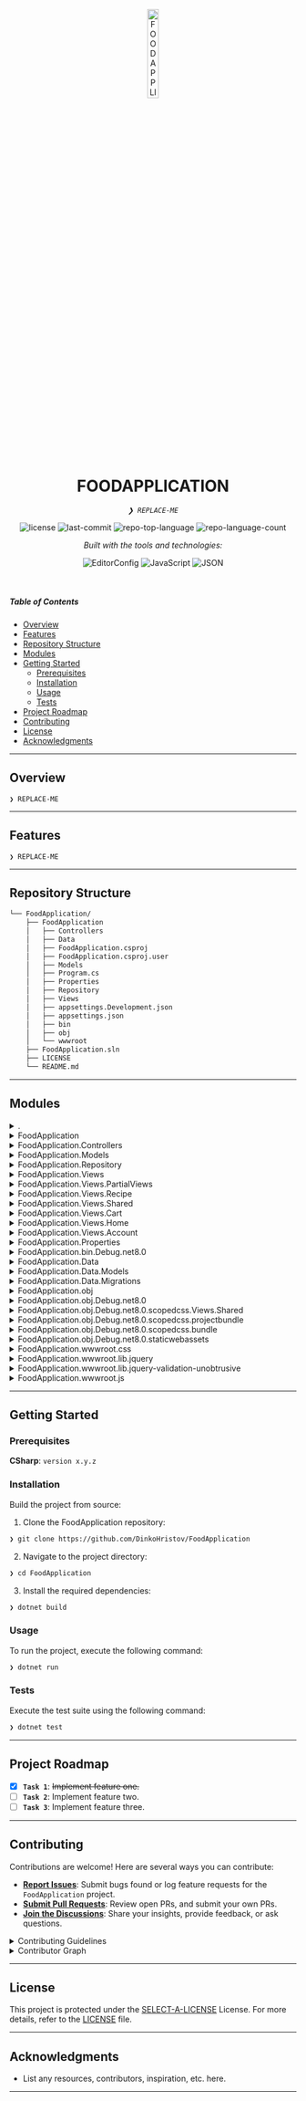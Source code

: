 <p align="center">
  <img src="https://img.icons8.com/?size=512&id=55494&format=png" width="20%" alt="FOODAPPLICATION-logo">
</p>
<p align="center">
    <h1 align="center">FOODAPPLICATION</h1>
</p>
<p align="center">
    <em><code>❯ REPLACE-ME</code></em>
</p>
<p align="center">
	<img src="https://img.shields.io/github/license/DinkoHristov/FoodApplication?style=flat&logo=opensourceinitiative&logoColor=white&color=0080ff" alt="license">
	<img src="https://img.shields.io/github/last-commit/DinkoHristov/FoodApplication?style=flat&logo=git&logoColor=white&color=0080ff" alt="last-commit">
	<img src="https://img.shields.io/github/languages/top/DinkoHristov/FoodApplication?style=flat&color=0080ff" alt="repo-top-language">
	<img src="https://img.shields.io/github/languages/count/DinkoHristov/FoodApplication?style=flat&color=0080ff" alt="repo-language-count">
</p>
<p align="center">
		<em>Built with the tools and technologies:</em>
</p>
<p align="center">
	<img src="https://img.shields.io/badge/EditorConfig-FEFEFE.svg?style=flat&logo=EditorConfig&logoColor=black" alt="EditorConfig">
	<img src="https://img.shields.io/badge/JavaScript-F7DF1E.svg?style=flat&logo=JavaScript&logoColor=black" alt="JavaScript">
	<img src="https://img.shields.io/badge/JSON-000000.svg?style=flat&logo=JSON&logoColor=white" alt="JSON">
</p>

<br>

#####  Table of Contents

- [ Overview](#-overview)
- [ Features](#-features)
- [ Repository Structure](#-repository-structure)
- [ Modules](#-modules)
- [ Getting Started](#-getting-started)
    - [ Prerequisites](#-prerequisites)
    - [ Installation](#-installation)
    - [ Usage](#-usage)
    - [ Tests](#-tests)
- [ Project Roadmap](#-project-roadmap)
- [ Contributing](#-contributing)
- [ License](#-license)
- [ Acknowledgments](#-acknowledgments)

---

##  Overview

<code>❯ REPLACE-ME</code>

---

##  Features

<code>❯ REPLACE-ME</code>

---

##  Repository Structure

```sh
└── FoodApplication/
    ├── FoodApplication
    │   ├── Controllers
    │   ├── Data
    │   ├── FoodApplication.csproj
    │   ├── FoodApplication.csproj.user
    │   ├── Models
    │   ├── Program.cs
    │   ├── Properties
    │   ├── Repository
    │   ├── Views
    │   ├── appsettings.Development.json
    │   ├── appsettings.json
    │   ├── bin
    │   ├── obj
    │   └── wwwroot
    ├── FoodApplication.sln
    ├── LICENSE
    └── README.md
```

---

##  Modules

<details closed><summary>.</summary>

| File | Summary |
| --- | --- |
| [FoodApplication.sln](https://github.com/DinkoHristov/FoodApplication/blob/main/FoodApplication.sln) | <code>❯ REPLACE-ME</code> |

</details>

<details closed><summary>FoodApplication</summary>

| File | Summary |
| --- | --- |
| [FoodApplication.csproj](https://github.com/DinkoHristov/FoodApplication/blob/main/FoodApplication/FoodApplication.csproj) | <code>❯ REPLACE-ME</code> |
| [FoodApplication.csproj.user](https://github.com/DinkoHristov/FoodApplication/blob/main/FoodApplication/FoodApplication.csproj.user) | <code>❯ REPLACE-ME</code> |
| [appsettings.Development.json](https://github.com/DinkoHristov/FoodApplication/blob/main/FoodApplication/appsettings.Development.json) | <code>❯ REPLACE-ME</code> |
| [appsettings.json](https://github.com/DinkoHristov/FoodApplication/blob/main/FoodApplication/appsettings.json) | <code>❯ REPLACE-ME</code> |
| [Program.cs](https://github.com/DinkoHristov/FoodApplication/blob/main/FoodApplication/Program.cs) | <code>❯ REPLACE-ME</code> |

</details>

<details closed><summary>FoodApplication.Controllers</summary>

| File | Summary |
| --- | --- |
| [HomeController.cs](https://github.com/DinkoHristov/FoodApplication/blob/main/FoodApplication/Controllers/HomeController.cs) | <code>❯ REPLACE-ME</code> |
| [CartController.cs](https://github.com/DinkoHristov/FoodApplication/blob/main/FoodApplication/Controllers/CartController.cs) | <code>❯ REPLACE-ME</code> |
| [AccountController.cs](https://github.com/DinkoHristov/FoodApplication/blob/main/FoodApplication/Controllers/AccountController.cs) | <code>❯ REPLACE-ME</code> |
| [RecipeController.cs](https://github.com/DinkoHristov/FoodApplication/blob/main/FoodApplication/Controllers/RecipeController.cs) | <code>❯ REPLACE-ME</code> |

</details>

<details closed><summary>FoodApplication.Models</summary>

| File | Summary |
| --- | --- |
| [ErrorViewModel.cs](https://github.com/DinkoHristov/FoodApplication/blob/main/FoodApplication/Models/ErrorViewModel.cs) | <code>❯ REPLACE-ME</code> |
| [OrderRecipeDetails.cs](https://github.com/DinkoHristov/FoodApplication/blob/main/FoodApplication/Models/OrderRecipeDetails.cs) | <code>❯ REPLACE-ME</code> |
| [Recipe.cs](https://github.com/DinkoHristov/FoodApplication/blob/main/FoodApplication/Models/Recipe.cs) | <code>❯ REPLACE-ME</code> |
| [LoginViewModel.cs](https://github.com/DinkoHristov/FoodApplication/blob/main/FoodApplication/Models/LoginViewModel.cs) | <code>❯ REPLACE-ME</code> |
| [RegisterViewModel.cs](https://github.com/DinkoHristov/FoodApplication/blob/main/FoodApplication/Models/RegisterViewModel.cs) | <code>❯ REPLACE-ME</code> |

</details>

<details closed><summary>FoodApplication.Repository</summary>

| File | Summary |
| --- | --- |
| [IData.cs](https://github.com/DinkoHristov/FoodApplication/blob/main/FoodApplication/Repository/IData.cs) | <code>❯ REPLACE-ME</code> |
| [Data.cs](https://github.com/DinkoHristov/FoodApplication/blob/main/FoodApplication/Repository/Data.cs) | <code>❯ REPLACE-ME</code> |

</details>

<details closed><summary>FoodApplication.Views</summary>

| File | Summary |
| --- | --- |
| [_ViewImports.cshtml](https://github.com/DinkoHristov/FoodApplication/blob/main/FoodApplication/Views/_ViewImports.cshtml) | <code>❯ REPLACE-ME</code> |
| [_ViewStart.cshtml](https://github.com/DinkoHristov/FoodApplication/blob/main/FoodApplication/Views/_ViewStart.cshtml) | <code>❯ REPLACE-ME</code> |

</details>

<details closed><summary>FoodApplication.Views.PartialViews</summary>

| File | Summary |
| --- | --- |
| [_SearchBar.cshtml](https://github.com/DinkoHristov/FoodApplication/blob/main/FoodApplication/Views/PartialViews/_SearchBar.cshtml) | <code>❯ REPLACE-ME</code> |
| [_SideMenu.cshtml](https://github.com/DinkoHristov/FoodApplication/blob/main/FoodApplication/Views/PartialViews/_SideMenu.cshtml) | <code>❯ REPLACE-ME</code> |

</details>

<details closed><summary>FoodApplication.Views.Recipe</summary>

| File | Summary |
| --- | --- |
| [Search.cshtml](https://github.com/DinkoHristov/FoodApplication/blob/main/FoodApplication/Views/Recipe/Search.cshtml) | <code>❯ REPLACE-ME</code> |
| [Order.cshtml](https://github.com/DinkoHristov/FoodApplication/blob/main/FoodApplication/Views/Recipe/Order.cshtml) | <code>❯ REPLACE-ME</code> |
| [_ShowOrder.cshtml](https://github.com/DinkoHristov/FoodApplication/blob/main/FoodApplication/Views/Recipe/_ShowOrder.cshtml) | <code>❯ REPLACE-ME</code> |
| [_RecipeCard.cshtml](https://github.com/DinkoHristov/FoodApplication/blob/main/FoodApplication/Views/Recipe/_RecipeCard.cshtml) | <code>❯ REPLACE-ME</code> |
| [Index.cshtml](https://github.com/DinkoHristov/FoodApplication/blob/main/FoodApplication/Views/Recipe/Index.cshtml) | <code>❯ REPLACE-ME</code> |

</details>

<details closed><summary>FoodApplication.Views.Shared</summary>

| File | Summary |
| --- | --- |
| [_ValidationScriptsPartial.cshtml](https://github.com/DinkoHristov/FoodApplication/blob/main/FoodApplication/Views/Shared/_ValidationScriptsPartial.cshtml) | <code>❯ REPLACE-ME</code> |
| [Error.cshtml](https://github.com/DinkoHristov/FoodApplication/blob/main/FoodApplication/Views/Shared/Error.cshtml) | <code>❯ REPLACE-ME</code> |
| [_Layout.cshtml](https://github.com/DinkoHristov/FoodApplication/blob/main/FoodApplication/Views/Shared/_Layout.cshtml) | <code>❯ REPLACE-ME</code> |
| [_Layout.cshtml.css](https://github.com/DinkoHristov/FoodApplication/blob/main/FoodApplication/Views/Shared/_Layout.cshtml.css) | <code>❯ REPLACE-ME</code> |

</details>

<details closed><summary>FoodApplication.Views.Cart</summary>

| File | Summary |
| --- | --- |
| [Index.cshtml](https://github.com/DinkoHristov/FoodApplication/blob/main/FoodApplication/Views/Cart/Index.cshtml) | <code>❯ REPLACE-ME</code> |
| [_CartList.cshtml](https://github.com/DinkoHristov/FoodApplication/blob/main/FoodApplication/Views/Cart/_CartList.cshtml) | <code>❯ REPLACE-ME</code> |

</details>

<details closed><summary>FoodApplication.Views.Home</summary>

| File | Summary |
| --- | --- |
| [Privacy.cshtml](https://github.com/DinkoHristov/FoodApplication/blob/main/FoodApplication/Views/Home/Privacy.cshtml) | <code>❯ REPLACE-ME</code> |
| [Index.cshtml](https://github.com/DinkoHristov/FoodApplication/blob/main/FoodApplication/Views/Home/Index.cshtml) | <code>❯ REPLACE-ME</code> |

</details>

<details closed><summary>FoodApplication.Views.Account</summary>

| File | Summary |
| --- | --- |
| [Login.cshtml](https://github.com/DinkoHristov/FoodApplication/blob/main/FoodApplication/Views/Account/Login.cshtml) | <code>❯ REPLACE-ME</code> |
| [Register.cshtml](https://github.com/DinkoHristov/FoodApplication/blob/main/FoodApplication/Views/Account/Register.cshtml) | <code>❯ REPLACE-ME</code> |

</details>

<details closed><summary>FoodApplication.Properties</summary>

| File | Summary |
| --- | --- |
| [launchSettings.json](https://github.com/DinkoHristov/FoodApplication/blob/main/FoodApplication/Properties/launchSettings.json) | <code>❯ REPLACE-ME</code> |

</details>

<details closed><summary>FoodApplication.bin.Debug.net8.0</summary>

| File | Summary |
| --- | --- |
| [FoodApplication.staticwebassets.runtime.json](https://github.com/DinkoHristov/FoodApplication/blob/main/FoodApplication/bin/Debug/net8.0/FoodApplication.staticwebassets.runtime.json) | <code>❯ REPLACE-ME</code> |
| [FoodApplication.runtimeconfig.json](https://github.com/DinkoHristov/FoodApplication/blob/main/FoodApplication/bin/Debug/net8.0/FoodApplication.runtimeconfig.json) | <code>❯ REPLACE-ME</code> |
| [FoodApplication.pdb](https://github.com/DinkoHristov/FoodApplication/blob/main/FoodApplication/bin/Debug/net8.0/FoodApplication.pdb) | <code>❯ REPLACE-ME</code> |
| [appsettings.Development.json](https://github.com/DinkoHristov/FoodApplication/blob/main/FoodApplication/bin/Debug/net8.0/appsettings.Development.json) | <code>❯ REPLACE-ME</code> |
| [appsettings.json](https://github.com/DinkoHristov/FoodApplication/blob/main/FoodApplication/bin/Debug/net8.0/appsettings.json) | <code>❯ REPLACE-ME</code> |
| [FoodApplication.deps.json](https://github.com/DinkoHristov/FoodApplication/blob/main/FoodApplication/bin/Debug/net8.0/FoodApplication.deps.json) | <code>❯ REPLACE-ME</code> |

</details>

<details closed><summary>FoodApplication.Data</summary>

| File | Summary |
| --- | --- |
| [FoodDbContext.cs](https://github.com/DinkoHristov/FoodApplication/blob/main/FoodApplication/Data/FoodDbContext.cs) | <code>❯ REPLACE-ME</code> |

</details>

<details closed><summary>FoodApplication.Data.Models</summary>

| File | Summary |
| --- | --- |
| [Order.cs](https://github.com/DinkoHristov/FoodApplication/blob/main/FoodApplication/Data/Models/Order.cs) | <code>❯ REPLACE-ME</code> |
| [Cart.cs](https://github.com/DinkoHristov/FoodApplication/blob/main/FoodApplication/Data/Models/Cart.cs) | <code>❯ REPLACE-ME</code> |
| [ApplicationUser.cs](https://github.com/DinkoHristov/FoodApplication/blob/main/FoodApplication/Data/Models/ApplicationUser.cs) | <code>❯ REPLACE-ME</code> |

</details>

<details closed><summary>FoodApplication.Data.Migrations</summary>

| File | Summary |
| --- | --- |
| [20241017084845_OrderModelAdded.Designer.cs](https://github.com/DinkoHristov/FoodApplication/blob/main/FoodApplication/Data/Migrations/20241017084845_OrderModelAdded.Designer.cs) | <code>❯ REPLACE-ME</code> |
| [20241017120530_CartModelAdded.cs](https://github.com/DinkoHristov/FoodApplication/blob/main/FoodApplication/Data/Migrations/20241017120530_CartModelAdded.cs) | <code>❯ REPLACE-ME</code> |
| [20241017123546_CartModelUpdateColumnsRequirements.Designer.cs](https://github.com/DinkoHristov/FoodApplication/blob/main/FoodApplication/Data/Migrations/20241017123546_CartModelUpdateColumnsRequirements.Designer.cs) | <code>❯ REPLACE-ME</code> |
| [20241016151620_ApplicationUserCreated.Designer.cs](https://github.com/DinkoHristov/FoodApplication/blob/main/FoodApplication/Data/Migrations/20241016151620_ApplicationUserCreated.Designer.cs) | <code>❯ REPLACE-ME</code> |
| [20241017084845_OrderModelAdded.cs](https://github.com/DinkoHristov/FoodApplication/blob/main/FoodApplication/Data/Migrations/20241017084845_OrderModelAdded.cs) | <code>❯ REPLACE-ME</code> |
| [20241017123546_CartModelUpdateColumnsRequirements.cs](https://github.com/DinkoHristov/FoodApplication/blob/main/FoodApplication/Data/Migrations/20241017123546_CartModelUpdateColumnsRequirements.cs) | <code>❯ REPLACE-ME</code> |
| [20241016151620_ApplicationUserCreated.cs](https://github.com/DinkoHristov/FoodApplication/blob/main/FoodApplication/Data/Migrations/20241016151620_ApplicationUserCreated.cs) | <code>❯ REPLACE-ME</code> |
| [20241017121533_CartModelAddRecipeIdColumn.Designer.cs](https://github.com/DinkoHristov/FoodApplication/blob/main/FoodApplication/Data/Migrations/20241017121533_CartModelAddRecipeIdColumn.Designer.cs) | <code>❯ REPLACE-ME</code> |
| [FoodDbContextModelSnapshot.cs](https://github.com/DinkoHristov/FoodApplication/blob/main/FoodApplication/Data/Migrations/FoodDbContextModelSnapshot.cs) | <code>❯ REPLACE-ME</code> |
| [20241017121533_CartModelAddRecipeIdColumn.cs](https://github.com/DinkoHristov/FoodApplication/blob/main/FoodApplication/Data/Migrations/20241017121533_CartModelAddRecipeIdColumn.cs) | <code>❯ REPLACE-ME</code> |
| [20241017120530_CartModelAdded.Designer.cs](https://github.com/DinkoHristov/FoodApplication/blob/main/FoodApplication/Data/Migrations/20241017120530_CartModelAdded.Designer.cs) | <code>❯ REPLACE-ME</code> |
| [20241017123009_CartModelRenameImage_url.cs](https://github.com/DinkoHristov/FoodApplication/blob/main/FoodApplication/Data/Migrations/20241017123009_CartModelRenameImage_url.cs) | <code>❯ REPLACE-ME</code> |
| [20241017123009_CartModelRenameImage_url.Designer.cs](https://github.com/DinkoHristov/FoodApplication/blob/main/FoodApplication/Data/Migrations/20241017123009_CartModelRenameImage_url.Designer.cs) | <code>❯ REPLACE-ME</code> |

</details>

<details closed><summary>FoodApplication.obj</summary>

| File | Summary |
| --- | --- |
| [FoodApplication.csproj.nuget.g.props](https://github.com/DinkoHristov/FoodApplication/blob/main/FoodApplication/obj/FoodApplication.csproj.nuget.g.props) | <code>❯ REPLACE-ME</code> |
| [FoodApplication.csproj.nuget.dgspec.json](https://github.com/DinkoHristov/FoodApplication/blob/main/FoodApplication/obj/FoodApplication.csproj.nuget.dgspec.json) | <code>❯ REPLACE-ME</code> |
| [project.assets.json](https://github.com/DinkoHristov/FoodApplication/blob/main/FoodApplication/obj/project.assets.json) | <code>❯ REPLACE-ME</code> |
| [FoodApplication.csproj.nuget.g.targets](https://github.com/DinkoHristov/FoodApplication/blob/main/FoodApplication/obj/FoodApplication.csproj.nuget.g.targets) | <code>❯ REPLACE-ME</code> |

</details>

<details closed><summary>FoodApplication.obj.Debug.net8.0</summary>

| File | Summary |
| --- | --- |
| [FoodApplication.csproj.CopyComplete](https://github.com/DinkoHristov/FoodApplication/blob/main/FoodApplication/obj/Debug/net8.0/FoodApplication.csproj.CopyComplete) | <code>❯ REPLACE-ME</code> |
| [FoodApplication.AssemblyInfo.cs](https://github.com/DinkoHristov/FoodApplication/blob/main/FoodApplication/obj/Debug/net8.0/FoodApplication.AssemblyInfo.cs) | <code>❯ REPLACE-ME</code> |
| [staticwebassets.development.json](https://github.com/DinkoHristov/FoodApplication/blob/main/FoodApplication/obj/Debug/net8.0/staticwebassets.development.json) | <code>❯ REPLACE-ME</code> |
| [FoodApplication.GeneratedMSBuildEditorConfig.editorconfig](https://github.com/DinkoHristov/FoodApplication/blob/main/FoodApplication/obj/Debug/net8.0/FoodApplication.GeneratedMSBuildEditorConfig.editorconfig) | <code>❯ REPLACE-ME</code> |
| [FoodApplication.csproj.BuildWithSkipAnalyzers](https://github.com/DinkoHristov/FoodApplication/blob/main/FoodApplication/obj/Debug/net8.0/FoodApplication.csproj.BuildWithSkipAnalyzers) | <code>❯ REPLACE-ME</code> |
| [FoodApplication.pdb](https://github.com/DinkoHristov/FoodApplication/blob/main/FoodApplication/obj/Debug/net8.0/FoodApplication.pdb) | <code>❯ REPLACE-ME</code> |
| [.NETCoreApp,Version=v8.0.AssemblyAttributes.cs](https://github.com/DinkoHristov/FoodApplication/blob/main/FoodApplication/obj/Debug/net8.0/.NETCoreApp,Version=v8.0.AssemblyAttributes.cs) | <code>❯ REPLACE-ME</code> |
| [FoodApplication.GlobalUsings.g.cs](https://github.com/DinkoHristov/FoodApplication/blob/main/FoodApplication/obj/Debug/net8.0/FoodApplication.GlobalUsings.g.cs) | <code>❯ REPLACE-ME</code> |
| [FoodApplication.RazorAssemblyInfo.cs](https://github.com/DinkoHristov/FoodApplication/blob/main/FoodApplication/obj/Debug/net8.0/FoodApplication.RazorAssemblyInfo.cs) | <code>❯ REPLACE-ME</code> |
| [staticwebassets.build.json](https://github.com/DinkoHristov/FoodApplication/blob/main/FoodApplication/obj/Debug/net8.0/staticwebassets.build.json) | <code>❯ REPLACE-ME</code> |
| [project.razor.vs.bin](https://github.com/DinkoHristov/FoodApplication/blob/main/FoodApplication/obj/Debug/net8.0/project.razor.vs.bin) | <code>❯ REPLACE-ME</code> |
| [staticwebassets.pack.json](https://github.com/DinkoHristov/FoodApplication/blob/main/FoodApplication/obj/Debug/net8.0/staticwebassets.pack.json) | <code>❯ REPLACE-ME</code> |
| [FoodApplication.csproj.FileListAbsolute.txt](https://github.com/DinkoHristov/FoodApplication/blob/main/FoodApplication/obj/Debug/net8.0/FoodApplication.csproj.FileListAbsolute.txt) | <code>❯ REPLACE-ME</code> |

</details>

<details closed><summary>FoodApplication.obj.Debug.net8.0.scopedcss.Views.Shared</summary>

| File | Summary |
| --- | --- |
| [_Layout.cshtml.rz.scp.css](https://github.com/DinkoHristov/FoodApplication/blob/main/FoodApplication/obj/Debug/net8.0/scopedcss/Views/Shared/_Layout.cshtml.rz.scp.css) | <code>❯ REPLACE-ME</code> |

</details>

<details closed><summary>FoodApplication.obj.Debug.net8.0.scopedcss.projectbundle</summary>

| File | Summary |
| --- | --- |
| [FoodApplication.bundle.scp.css](https://github.com/DinkoHristov/FoodApplication/blob/main/FoodApplication/obj/Debug/net8.0/scopedcss/projectbundle/FoodApplication.bundle.scp.css) | <code>❯ REPLACE-ME</code> |

</details>

<details closed><summary>FoodApplication.obj.Debug.net8.0.scopedcss.bundle</summary>

| File | Summary |
| --- | --- |
| [FoodApplication.styles.css](https://github.com/DinkoHristov/FoodApplication/blob/main/FoodApplication/obj/Debug/net8.0/scopedcss/bundle/FoodApplication.styles.css) | <code>❯ REPLACE-ME</code> |

</details>

<details closed><summary>FoodApplication.obj.Debug.net8.0.staticwebassets</summary>

| File | Summary |
| --- | --- |
| [msbuild.build.FoodApplication.props](https://github.com/DinkoHristov/FoodApplication/blob/main/FoodApplication/obj/Debug/net8.0/staticwebassets/msbuild.build.FoodApplication.props) | <code>❯ REPLACE-ME</code> |
| [msbuild.buildTransitive.FoodApplication.props](https://github.com/DinkoHristov/FoodApplication/blob/main/FoodApplication/obj/Debug/net8.0/staticwebassets/msbuild.buildTransitive.FoodApplication.props) | <code>❯ REPLACE-ME</code> |
| [msbuild.buildMultiTargeting.FoodApplication.props](https://github.com/DinkoHristov/FoodApplication/blob/main/FoodApplication/obj/Debug/net8.0/staticwebassets/msbuild.buildMultiTargeting.FoodApplication.props) | <code>❯ REPLACE-ME</code> |
| [msbuild.FoodApplication.Microsoft.AspNetCore.StaticWebAssets.props](https://github.com/DinkoHristov/FoodApplication/blob/main/FoodApplication/obj/Debug/net8.0/staticwebassets/msbuild.FoodApplication.Microsoft.AspNetCore.StaticWebAssets.props) | <code>❯ REPLACE-ME</code> |

</details>

<details closed><summary>FoodApplication.wwwroot.css</summary>

| File | Summary |
| --- | --- |
| [jquery-ui.min.css](https://github.com/DinkoHristov/FoodApplication/blob/main/FoodApplication/wwwroot/css/jquery-ui.min.css) | <code>❯ REPLACE-ME</code> |
| [site.css](https://github.com/DinkoHristov/FoodApplication/blob/main/FoodApplication/wwwroot/css/site.css) | <code>❯ REPLACE-ME</code> |

</details>

<details closed><summary>FoodApplication.wwwroot.lib.jquery</summary>

| File | Summary |
| --- | --- |
| [LICENSE.txt](https://github.com/DinkoHristov/FoodApplication/blob/main/FoodApplication/wwwroot/lib/jquery/LICENSE.txt) | <code>❯ REPLACE-ME</code> |

</details>

<details closed><summary>FoodApplication.wwwroot.lib.jquery-validation-unobtrusive</summary>

| File | Summary |
| --- | --- |
| [LICENSE.txt](https://github.com/DinkoHristov/FoodApplication/blob/main/FoodApplication/wwwroot/lib/jquery-validation-unobtrusive/LICENSE.txt) | <code>❯ REPLACE-ME</code> |
| [jquery.validate.unobtrusive.js](https://github.com/DinkoHristov/FoodApplication/blob/main/FoodApplication/wwwroot/lib/jquery-validation-unobtrusive/jquery.validate.unobtrusive.js) | <code>❯ REPLACE-ME</code> |
| [jquery.validate.unobtrusive.min.js](https://github.com/DinkoHristov/FoodApplication/blob/main/FoodApplication/wwwroot/lib/jquery-validation-unobtrusive/jquery.validate.unobtrusive.min.js) | <code>❯ REPLACE-ME</code> |

</details>

<details closed><summary>FoodApplication.wwwroot.js</summary>

| File | Summary |
| --- | --- |
| [jquery-ui.min.js](https://github.com/DinkoHristov/FoodApplication/blob/main/FoodApplication/wwwroot/js/jquery-ui.min.js) | <code>❯ REPLACE-ME</code> |
| [site.js](https://github.com/DinkoHristov/FoodApplication/blob/main/FoodApplication/wwwroot/js/site.js) | <code>❯ REPLACE-ME</code> |

</details>

---

##  Getting Started

###  Prerequisites

**CSharp**: `version x.y.z`

###  Installation

Build the project from source:

1. Clone the FoodApplication repository:
```sh
❯ git clone https://github.com/DinkoHristov/FoodApplication
```

2. Navigate to the project directory:
```sh
❯ cd FoodApplication
```

3. Install the required dependencies:
```sh
❯ dotnet build
```

###  Usage

To run the project, execute the following command:

```sh
❯ dotnet run
```

###  Tests

Execute the test suite using the following command:

```sh
❯ dotnet test
```

---

##  Project Roadmap

- [X] **`Task 1`**: <strike>Implement feature one.</strike>
- [ ] **`Task 2`**: Implement feature two.
- [ ] **`Task 3`**: Implement feature three.

---

##  Contributing

Contributions are welcome! Here are several ways you can contribute:

- **[Report Issues](https://github.com/DinkoHristov/FoodApplication/issues)**: Submit bugs found or log feature requests for the `FoodApplication` project.
- **[Submit Pull Requests](https://github.com/DinkoHristov/FoodApplication/blob/main/CONTRIBUTING.md)**: Review open PRs, and submit your own PRs.
- **[Join the Discussions](https://github.com/DinkoHristov/FoodApplication/discussions)**: Share your insights, provide feedback, or ask questions.

<details closed>
<summary>Contributing Guidelines</summary>

1. **Fork the Repository**: Start by forking the project repository to your github account.
2. **Clone Locally**: Clone the forked repository to your local machine using a git client.
   ```sh
   git clone https://github.com/DinkoHristov/FoodApplication
   ```
3. **Create a New Branch**: Always work on a new branch, giving it a descriptive name.
   ```sh
   git checkout -b new-feature-x
   ```
4. **Make Your Changes**: Develop and test your changes locally.
5. **Commit Your Changes**: Commit with a clear message describing your updates.
   ```sh
   git commit -m 'Implemented new feature x.'
   ```
6. **Push to github**: Push the changes to your forked repository.
   ```sh
   git push origin new-feature-x
   ```
7. **Submit a Pull Request**: Create a PR against the original project repository. Clearly describe the changes and their motivations.
8. **Review**: Once your PR is reviewed and approved, it will be merged into the main branch. Congratulations on your contribution!
</details>

<details closed>
<summary>Contributor Graph</summary>
<br>
<p align="left">
   <a href="https://github.com{/DinkoHristov/FoodApplication/}graphs/contributors">
      <img src="https://contrib.rocks/image?repo=DinkoHristov/FoodApplication">
   </a>
</p>
</details>

---

##  License

This project is protected under the [SELECT-A-LICENSE](https://choosealicense.com/licenses) License. For more details, refer to the [LICENSE](https://choosealicense.com/licenses/) file.

---

##  Acknowledgments

- List any resources, contributors, inspiration, etc. here.

---

